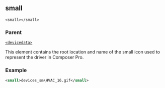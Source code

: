 ## small

`<small></small>`


### Parent

[`<devicedata>`][1]


This element contains the root location and name of the small icon used to represent the driver in Composer Pro.


### Example

```xml
<small>devices_sm\HVAC_16.gif</small>
```



[1]:	https://snap-one.github.io/docs-driverworks-xml/#devicedata